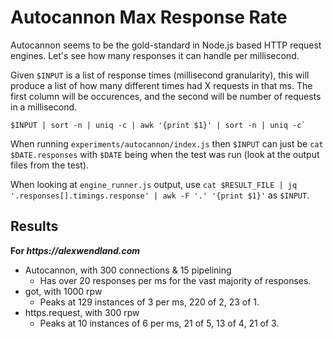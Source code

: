 # Autocannon Max Response Rate

Autocannon seems to be the gold-standard in Node.js based HTTP request engines. Let's
see how many responses it can handle per millisecond.

Given `$INPUT` is a list of response times (millisecond granularity), this will
produce a list of how many different times had X requests in that ms. The first
column will be occurences, and the second will be number of requests in a millisecond.

```
$INPUT | sort -n | uniq -c | awk '{print $1}' | sort -n | uniq -c`
```

When running `experiments/autocannon/index.js` then `$INPUT` can just be `cat $DATE.responses` with
`$DATE` being when the test was run (look at the output files from the test).

When looking at `engine_runner.js` output, use
`cat $RESULT_FILE | jq '.responses[].timings.response' | awk -F '.' '{print $1}'` as
`$INPUT`.

## Results

**For _https://alexwendland.com_**

* Autocannon, with 300 connections & 15 pipelining
  * Has over 20 responses per ms for the vast majority of responses.
* got, with 1000 rpw
  * Peaks at 129 instances of 3 per ms, 220 of 2, 23 of 1.
* https.request, with 300 rpw
  * Peaks at 10 instances of 6 per ms, 21 of 5, 13 of 4, 21 of 3.